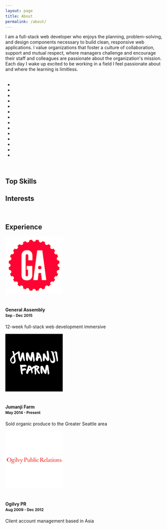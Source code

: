 ```yaml
---
layout: page
title: About
permalink: /about/
---
```


<div class="abt-me">I am a full-stack web developer who enjoys the planning, problem-solving, and design components necessary to build clean, responsive web applications. I value organizations that foster a culture of collaboration, support and mutual respect, where managers challenge and encourage their staff and colleagues are passionate about the organization's mission. Each day I wake up excited to be working in a field I feel passionate about and where the learning is limitless. 
</div>
<br />
<div class="row">
	<div class="col-xs-12">
		<div class="col-xs-1"></div>
		<div class="col-xs-10">
		<ul class="dev-icons">
			<li><i class="devicon-angularjs-plain"></i></li>
			<li><i class="devicon-bootstrap-plain"></i></li>
			<li><i class="devicon-css3-plain"></i></li>
			<li><i class="devicon-github-plain"></i></li>
			<li><i class="devicon-heroku-plain"></i></li>
			<li><i class="devicon-html5-plain"></i></li>
			<li><i class="devicon-javascript-plain"></i></li>
			<li><i class="devicon-jquery-plain"></i></li>
			<li><i class="devicon-mongodb-plain"></i></li>
			<li><i class="devicon-nodejs-plain"></i></li>
			<li><i class="devicon-postgresql-plain"></i></li>
			<li><i class="devicon-rails-plain"></i></li>
			<li><i class="devicon-ruby-plain"></i></li>
			<li><i class="devicon-sass-original"></i></li>
		</ul>
		</div>
		<div class="col-xs-1"></div>
	</div>
</div>
<br />
<div class="row">
	<div class="col-xs-12">
		<div id="rad-chart1" class="rad-charts col-sm-6">
			<h2>Top Skills</h2>
			<canvas id="myChart" width="400" height="400"></canvas>	
		</div>
		<div class="rad-charts col-sm-6">
			<h2>Interests</h2>
			<canvas id="secChart" width="400" height="400"></canvas>	
		</div>
	</div>
</div>
<br />
<div class="rad-charts row exp-icons">
		<h2>Experience</h2>
		<div class="col-md-4">
			<div><a href="https://generalassemb.ly/seattle"><img src="/assets/images/ga_logo.jpeg" /></a></div>
			<br />
			<h4>General Assembly<br /><small>Sep - Dec 2015</small></h4>
			<p>12-week full-stack web development immersive</p>
		</div>
		<div class="col-md-4">
			<div><a href="http://www.jumanjifarm.com/"><img src="/assets/images/JF_logo.png" /></a></div>
			<br />
			<h4>Jumanji Farm<br /><small>May 2014 - Present</small></h4>
			<p>Sold organic produce to the Greater Seattle area</p>
		</div>
		<div class="col-md-4">
			<div><a href="https://www.ogilvypr.com/"><img src="/assets/images/logo-ogilvy.png" /></a></div>
			<br />
			<h4>Ogilvy PR<br /><small>Aug 2009 - Dec 2012</small></h4>
			<p>Client account management based in Asia</p>
		</div>
</div>

